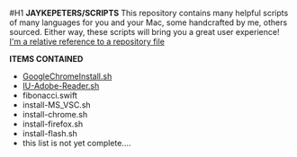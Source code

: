 #H1 **JAYKEPETERS/SCRIPTS**
    This repository contains many helpful scripts of many languages for you and your Mac, some handcrafted by me, others sourced. Either way, these scripts will bring you a great user experience!
[I'm a relative reference to a repository file](https://www.google.com)

**ITEMS CONTAINED**
    
- [GoogleChromeInstall.sh](./GoogleChromeInstall.sh)
- [IU-Adobe-Reader.sh](./IU-Adobe-Reader.sh)
- fibonacci.swift
- install-MS_VSC.sh
- install-chrome.sh
- install-firefox.sh
- install-flash.sh
- this list is not yet complete....
